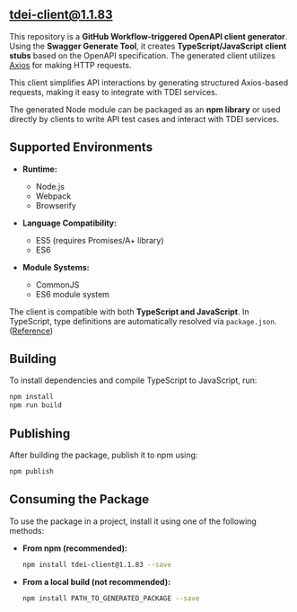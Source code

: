 ## tdei-client@1.1.83
This repository is a **GitHub Workflow-triggered OpenAPI client generator**. Using the **Swagger Generate Tool**, it creates **TypeScript/JavaScript client stubs** based on the OpenAPI specification. The generated client utilizes [Axios](https://github.com/axios/axios) for making HTTP requests.  

This client simplifies API interactions by generating structured Axios-based requests, making it easy to integrate with TDEI services.

The generated Node module can be packaged as an **npm library** or used directly by clients to write API test cases and interact with TDEI services.  

## **Supported Environments**  

- **Runtime:**  
  - Node.js  
  - Webpack  
  - Browserify  

- **Language Compatibility:**  
  - ES5 (requires Promises/A+ library)  
  - ES6  

- **Module Systems:**  
  - CommonJS  
  - ES6 module system  

The client is compatible with both **TypeScript and JavaScript**. In TypeScript, type definitions are automatically resolved via `package.json`. ([Reference](http://www.typescriptlang.org/docs/handbook/typings-for-npm-packages.html))  

## **Building**  

To install dependencies and compile TypeScript to JavaScript, run:  

```sh
npm install
npm run build
```

## **Publishing**  

After building the package, publish it to npm using:  

```sh
npm publish
```

## **Consuming the Package**  

To use the package in a project, install it using one of the following methods:  

- **From npm (recommended):**  

  ```sh
  npm install tdei-client@1.1.83 --save
  ```  

- **From a local build (not recommended):**  

  ```sh
  npm install PATH_TO_GENERATED_PACKAGE --save
  ```  


